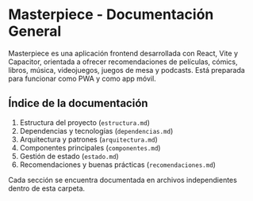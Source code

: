 # Masterpiece - Documentación General

Masterpiece es una aplicación frontend desarrollada con React, Vite y Capacitor, orientada a ofrecer recomendaciones de películas, cómics, libros, música, videojuegos, juegos de mesa y podcasts. Está preparada para funcionar como PWA y como app móvil.

## Índice de la documentación

1. Estructura del proyecto (`estructura.md`)
2. Dependencias y tecnologías (`dependencias.md`)
3. Arquitectura y patrones (`arquitectura.md`)
4. Componentes principales (`componentes.md`)
5. Gestión de estado (`estado.md`)
6. Recomendaciones y buenas prácticas (`recomendaciones.md`)

Cada sección se encuentra documentada en archivos independientes dentro de esta carpeta.
